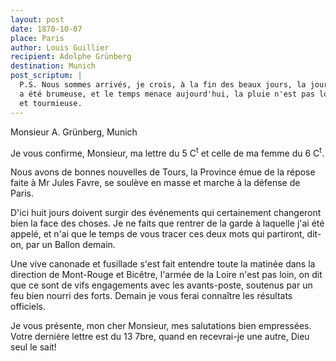 ```yaml
---
layout: post
date: 1870-10-07
place: Paris
author: Louis Guillier
recipient: Adolphe Grünberg
destination: Munich
post_scriptum: |
  P.S. Nous sommes arrivés, je crois, à la fin des beaux jours, la journée d'hier
  a été brumeuse, et le temps menace aujourd'hui, la pluie n'est pas loin, tampis
  et tourmieuse.
---
```


Monsieur A. Grünberg, Munich


Je vous confirme, Monsieur, ma lettre du 5 C<sup>t</sup> et celle de ma femme du 6 C<sup>t</sup>.

Nous avons de bonnes nouvelles de Tours, la Province émue de la répose faite
à Mr Jules Favre, se soulève en masse et marche à la défense de Paris.

D'ici huit jours doivent surgir des événements qui certainement changeront bien
la face des choses. Je ne faits que rentrer de la garde à laquelle j'ai été
appelé, et n'ai que le temps de vous tracer ces deux mots qui partiront,
dit-on, par un Ballon demain.

Une vive canonade et fusillade s'est fait entendre toute la matinée dans la
direction de Mont-Rouge et Bicêtre, l'armée de la Loire n'est pas loin, on dit
que ce sont de vifs engagements avec les avants-poste, soutenus par un feu bien
nourri des forts. Demain je vous ferai connaître les résultats officiels.

Je vous présente, mon cher Monsieur, mes salutations bien empressées. Votre
dernière lettre est du 13 7bre, quand en recevrai-je une autre, Dieu seul le
sait!
